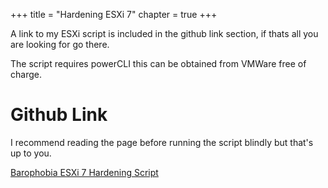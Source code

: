 +++
title = "Hardening ESXi 7"
chapter = true
+++

A link to my ESXi script is included in the github link section, if thats all you are looking for go there.

The script requires powerCLI this can be obtained from VMWare free of charge.

# Github Link
I recommend reading the page before running the script blindly but that's up to you.

[Barophobia ESXi 7 Hardening Script](https://github.com/Barophobia/esxi_7_hardening)
